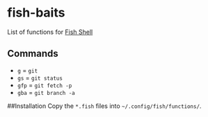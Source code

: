 # fish-baits
List of functions for [Fish Shell](https://fishshell.com/)

## Commands

- `g` = `git`
- `gs` = `git status`
- `gfp` = `git fetch -p`
- `gba` = `git branch -a`

##Installation
Copy the `*.fish` files into `~/.config/fish/functions/`.
